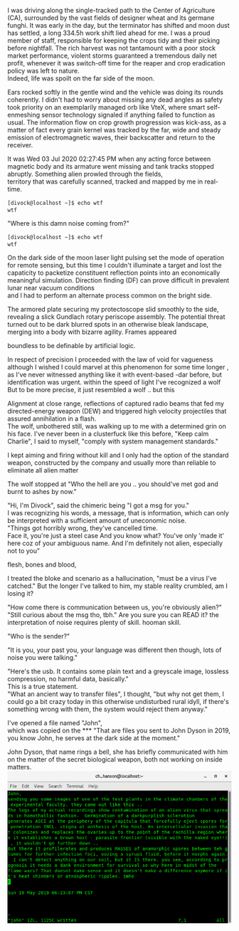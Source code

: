 I was driving along the single-tracked path to the Center of Agriculture (CA), surrounded by the vast fields of designer wheat and its germane funghi. It was early in the day, but the terminator has shifted and moon dust has settled, a long 334.5h work shift lied ahead for me. I was a proud member of staff, responsible for keeping the crops tidy and their picking before nightfall. 
The rich harvest was not tantamount with a poor stock market performance, violent storms guaranteed a tremendous daily net profit, whenever it was switch-off time for the reaper and crop eradication policy was left to nature.<br> 
Indeed, life was spoilt on the far side of the moon.

Ears rocked softly in the gentle wind and the vehicle was doing its rounds coherently. I didn't had to worry about missing any dead angles as safety took priority on an exemplarily managed orb like VteX, where smart self-enmeshing sensor technology signaled if anything failed to function as usual. The information flow on crop growth progression was kick-ass, as a matter of fact every grain kernel was tracked by the far, wide and steady emission of electromagnetic waves, their backscatter and return to the receiver.

It was Wed 03 Jul 2020 02:27:45 PM when any acting force between magnetic body and its armature went missing and tank tracks stopped abruptly. Something alien prowled through the fields,<br>
territory that was carefully scanned, tracked and mapped by me in real-time.
```
[divock@localhost ~]$ echo wtf
wtf
```
"Where is this damn noise coming from?"<br>
```
[divock@localhost ~]$ echo wtf
wtf
```
On the dark side of the moon laser light pulsing set the mode of operation for remote sensing, but this time I couldn't illuminate a target and lost the capaticity to packetize constituent reflection points into an economically meaningful simulation. Direction finding (DF) can prove difficult in prevalent lunar near vacuum conditions<br>
and I had to perform an alternate process common on the bright side.

The armored plate securing my protectoscope slid smoothly to the side, revealing a slick Gundlach rotary periscope assembly.
The potential threat turned out to be dark blurred spots in an otherwise bleak landscape, merging into a body with bizarre agility. Frames appeared 

boundless to be definable by artificial logic.<br>

In respect of precision I proceeded with the law of void for vagueness although 
I wished I could marvel at
this phenomenon
for some time longer
, as I've never witnessed anything like it with event-based -dar before, but identification was urgent.
within the speed of light I've recognized a wolf
But to be more precise, it just resembled a wolf .. but this 

Alignment at close range, 
reflections of captured radio beams that fed my directed-energy weapon (DEW) 
and triggered high velocity projectiles that assured annihilation in a flash.<br>
The wolf, unbothered still, was walking up to me with a determined grin on his face. 
I've never been in a clusterfuck like this before, "Keep calm Charlie",
I said to myself, "comply with system management standards."

I kept aiming and firing without kill
  and I only had the option of the standard weapon, constructed by the company and usually more than reliable to eliminate all alien matter

The wolf stopped at 
"Who the hell are you .. you should've met god and burnt to ashes by now."

"Hi, I'm Divock", said the chimeric being "I got a msg for you."<br> 
I was recognizing his words, a message, that is information, which can only be interpreted with a sufficient amount of uneconomic noise.<br> 
"Things got horribly wrong, they've cancelled time.<br> 
Face it, you're just a steel case
And you know what? You've only 'made it' here coz of your ambiguous name. 
And I'm definitely not alien, especially not to you"

flesh, bones and blood,

I treated the bloke and scenario as a hallucination, "must be a virus I've catched."
But the longer I've talked to him, my stable reality crumbled, 
am I losing it?

"How come there is communication between us, you're obviously alien?"
"Still curious about the msg tho, tbh."
Are you sure you can READ it? the interpretation of noise requires plenty of skill. hooman skill.<br>
 
"Who is the sender?" 

"It is you, your past you, your language was different then though, lots of noise you were talking."<br>

"Here's the usb. It contains some plain text and a greyscale image, lossless compression, no harmful data, basically."<br>
This is a true statement.<br>
"What an ancient way to transfer files", I thought, "but why not get them, I could go a bit crazy today in this otherwise undisturbed rural idyll, if there's something wrong with them, the system would reject them anyway."

I've opened a file named "John",  
which was copied on the ***
"That are files you sent to John Dyson in 2019, you know John, he serves at the dark side at the moment." 

John Dyson, that name rings a bell, she has briefly communicated with him on the matter of the secret biological weapon, both not working on inside matters.
![](https://github.com/the-vtex-files/the-vtex-files.github.io/blob/master/images/letter.gif)
